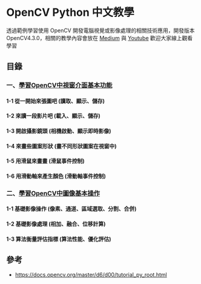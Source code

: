 # OpenCV Python 中文教學 
透過範例學習使用 OpenCV 開發電腦視覺或影像處理的相關技術應用，開發版本OpenCV4.3.0，相關的教學內容會放在 [Medium](https://medium.com/@grady1006) 與 [Youtube]() 歡迎大家線上觀看學習

## 目錄
### 一、[學習OpenCV中視窗介面基本功能](https://github.com/grady1006/OpenCV-Python-Chinesse-Tutorials/tree/master/1_GUI_Features)
#### 1-1 從一開始來張圖吧 (讀取、顯示、儲存)
#### 1-2 來讀一段影片吧 (載入、顯示、儲存)
#### 1-3 開啟攝影鏡頭 (相機啟動、顯示即時影像)
#### 1-4 來畫些圖案形狀 (畫不同形狀圖案在視窗中)
#### 1-5 用滑鼠來畫畫 (滑鼠事件控制)
#### 1-6 用滑動軸來產生顏色 (滑動軸事件控制)

### 二、[學習OpenCV中圖像基本操作](https://github.com/grady1006/OpenCV-Python-Chinesse-Tutorials/tree/master/2_Core_Operations)
#### 1-1 基礎影像操作 (像素、通道、區域選取、分割、合併)
#### 1-2 基礎影像處理 (相加、融合、位移計算)
#### 1-3 算法衡量評估指標 (算法性能、優化評估)


## 參考
* https://docs.opencv.org/master/d6/d00/tutorial_py_root.html